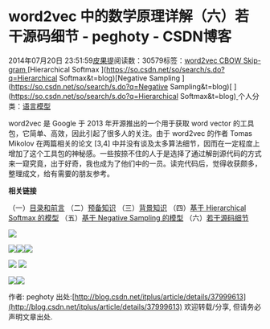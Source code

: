 
# word2vec 中的数学原理详解（六）若干源码细节 - peghoty - CSDN博客


2014年07月20日 23:51:59[皮果提](https://me.csdn.net/peghoty)阅读数：30579标签：[word2vec																](https://so.csdn.net/so/search/s.do?q=word2vec&t=blog)[CBOW																](https://so.csdn.net/so/search/s.do?q=CBOW&t=blog)[Skip-gram																](https://so.csdn.net/so/search/s.do?q=Skip-gram&t=blog)[Hierarchical Softmax																](https://so.csdn.net/so/search/s.do?q=Hierarchical Softmax&t=blog)[Negative Sampling																](https://so.csdn.net/so/search/s.do?q=Negative Sampling&t=blog)[
							](https://so.csdn.net/so/search/s.do?q=Hierarchical Softmax&t=blog)[
																					](https://so.csdn.net/so/search/s.do?q=Skip-gram&t=blog)个人分类：[语言模型																](https://blog.csdn.net/peghoty/article/category/1686185)
[
																								](https://so.csdn.net/so/search/s.do?q=Skip-gram&t=blog)
[
				](https://so.csdn.net/so/search/s.do?q=CBOW&t=blog)
[
			](https://so.csdn.net/so/search/s.do?q=CBOW&t=blog)
[
		](https://so.csdn.net/so/search/s.do?q=word2vec&t=blog)

word2vec 是 Google 于 2013 年开源推出的一个用于获取 word vector 的工具包，它简单、高效，因此引起了很多人的关注。由于 word2vec 的作者 Tomas Mikolov 在两篇相关的论文 [3,4] 中并没有谈及太多算法细节，因而在一定程度上增加了这个工具包的神秘感。一些按捺不住的人于是选择了通过解剖源代码的方式来一窥究竟，出于好奇，我也成为了他们中的一员。读完代码后，觉得收获颇多，整理成文，给有需要的朋友参考。


**相关链接**

（一）[目录和前言](http://blog.csdn.net/itplus/article/details/37969519)
（二）[预备知识](http://blog.csdn.net/itplus/article/details/37969635)
（三）[背景知识](http://blog.csdn.net/itplus/article/details/37969817)
（四）[基于 Hierarchical Softmax 的模型](http://blog.csdn.net/itplus/article/details/37969979)
（五）[基于 Negative Sampling 的模型](http://blog.csdn.net/itplus/article/details/37998797)
（六）[若干源码细节](http://blog.csdn.net/itplus/article/details/37999613)

![](https://img-blog.csdn.net/20140720233442261)


![](https://img-blog.csdn.net/20140720233226921)![](https://img-blog.csdn.net/20140720233851893)![](https://img-blog.csdn.net/20140720234546822)

![](https://img-blog.csdn.net/20140720234417500)
![](https://img-blog.csdn.net/20140720234834632)

![](https://img-blog.csdn.net/20140720234902244)![](https://img-blog.csdn.net/20140820234247046)

作者: peghoty
出处:[http://blog.csdn.net/itplus/article/details/37999613](http://blog.csdn.net/itplus/article/details/37999613)
欢迎转载/分享, 但请务必声明文章出处.



